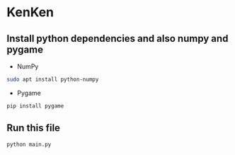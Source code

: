 # KenKen

## Install python dependencies and also numpy and pygame

- NumPy
```bash
sudo apt install python-numpy
```

- Pygame
```bash
pip install pygame
```

## Run this file
```bash
python main.py
```
